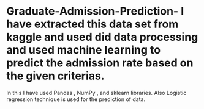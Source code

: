# Graduate-Admission-Prediction-  I have extracted this data set from kaggle  and used did data processing and used machine learning to predict the  admission rate based on the given criterias. 
In this I have used Pandas , NumPy , and sklearn libraries. Also Logistic regression technique is used for the prediction of data. 
